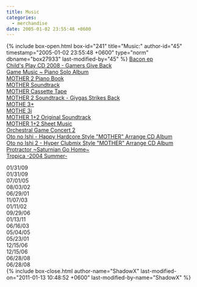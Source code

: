 ```yaml
---
title: Music
categories:
  - merchandise
date: 2005-01-02 23:55:48 +0600
---
```

{% include box-open.html box-id="241" title="Music:" author-id="45" timestamp="2005-01-02 23:55:48 +0600" type="norm" dbname="box27933" last-modified-by="45" %}
<table1 />
        <a href="baconep.php">Bacon ep</a><br />
        <a href="childsplaycd08.php">Child's Play CD 2008 - Gamers Give Back</a><br />
	<a href="gmpsa.php">Game Music ~ Piano Solo Album</a><br />
	<a href="m2pb.php">MOTHER 2 Piano Book</a><br />
        <a href="m1cd.php">MOTHER Soundtrack</a><br />
        <a href="m1ct.php">MOTHER Cassette Tape</a><br />
        <a href="m2cd.php">MOTHER 2 Soundtrack - Giygas Strikes Back</a><br />
        <a href="m3cd.php">MOTHE 3+</a><br />
        <a href="m3i.php">MOTHE 3i</a><br />
	<a href="m12cd.php">MOTHER 1+2 Original Soundtrack</a><br />
	<a href="m12sheetmusic.php">MOTHER 1+2 Sheet Music</a><br />
	<a href="ogc2.php">Orchestral Game Concert 2</a><br />
	<a href="otonoishi.php">Oto no Ishi - Happy Hardcore Style "MOTHER" Arrange CD Album </a><br />
	<a href="otonoishi2.php">Oto no Ishi 2 - Hyper Clubmix Style "MOTHER" Arrange CD Album </a><br />
        <a href="saturiangohome.php">Protractor ~Saturnian Go Home~</a><br />
        <a href="tropica.php">Tropica -2004 Summer-</a><br />

<table2 />
	01/31/09<br />
	01/31/09<br />
	07/01/05<br />
	08/03/02<br />
	06/29/01<br />
	11/07/03<br />
	01/11/02<br />
	09/29/06<br />
	01/13/11<br />
	06/16/03<br />
	05/04/05<br />
	05/23/01<br />
	12/15/06<br />
	12/15/06<br />
	06/28/08<br />
	06/28/08<br />
<table3 />
{% include box-close.html author-name="ShadowX" last-modified-on="2011-01-13 10:48:52 +0600" last-modified-by-name="ShadowX" %}
